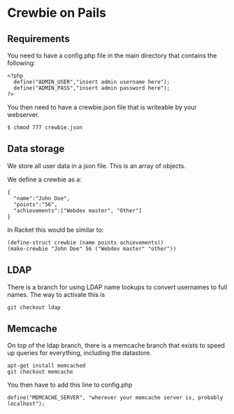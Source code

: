 Crewbie on Pails
================

Requirements
------------

You need to have a config.php file in the main directory that contains the following:

```
<?php
  define("ADMIN_USER","insert admin username here");
  define("ADMIN_PASS","insert admin password here");
?>
```

You then need to have a crewbie.json file that is writeable by your webserver.

    $ chmod 777 crewbie.json


Data storage
------------

We store all user data in a json file. This is an array of objects.

We define a crewbie as a:
```
{
  "name":"John Doe",
  "points":"56",
  "achievements":["Webdev master", "Other"]
}
```

In Racket this would be similar to:
```
(define-struct crewbie (name points achievements))
(make-crewbie "John Doe" 56 ("Webdev master" "other"))
```

LDAP
----
There is a branch for using LDAP name lookups to convert usernames to full names. The way to activate this is
```
git checkout ldap
```


Memcache
--------
On top of the ldap branch, there is a memcache branch that exists to speed up queries for everything, including the datastore.
```
apt-get install memcached
git checkout memcache
```

You then have to add this line to config.php
```
define("MEMCACHE_SERVER", "wherever your memcache server is, probably localhost");
```

